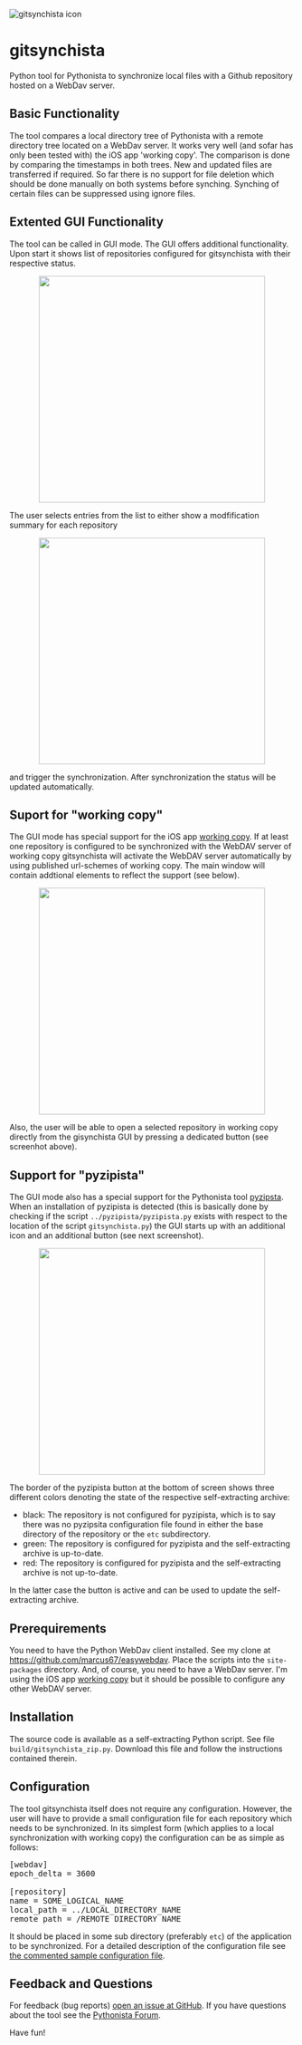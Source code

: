 ![gitsynchista icon](https://raw.githubusercontent.com/marcus67/gitsynchista/master/lib/gitsynchista_64.png)

# gitsynchista
Python tool for Pythonista to synchronize local files with a Github repository hosted on a WebDav server.

## Basic Functionality
The tool compares a local directory tree of Pythonista with a remote directory tree located on a WebDav server. It works very well (and sofar has only been tested with) the iOS app 'working copy'. The comparison is done by comparing the timestamps in both trees. New and updated files are transferred if required. So far there is no support for file deletion which should be done manually on both systems before synching. Synching of certain files can be suppressed using ignore files.

## Extented GUI Functionality
The tool can be called in GUI mode. The GUI offers additional functionality. Upon start it shows list of repositories configured for gitsynchista with their respective status.

<center><img src="https://raw.githubusercontent.com/marcus67/gitsynchista/master/doc/gitsynchista_gui_without_working_copy.png" width="400"></center>

The user selects entries from the list to either show a modfification summary for each repository

<center><img src="https://raw.githubusercontent.com/marcus67/gitsynchista/master/doc/modification_info.png" width="400"></center>

and trigger the synchronization. After synchronization the status will be updated automatically.

## Suport for "working copy"

The GUI mode has special support for the iOS app [working copy](https://itunes.apple.com/it/app/working-copy/id896694807?l=en). If at least one repository is configured to be synchronized with the WebDAV server of working copy gitsynchista will activate the WebDAV server automatically by using published url-schemes of working copy. The main window will contain addtional elements to reflect the support (see below).

<center><img src="https://raw.githubusercontent.com/marcus67/gitsynchista/master/doc/gitsynchista_gui_with_working_copy.png" width="400"></center>

Also, the user will be able to open a selected repository in working copy directly from the gisynchista GUI by pressing a dedicated button (see screenhot above).

## Support for "pyzipista"

The GUI mode also has a special support for the Pythonista tool [pyzipsta](https://github.com/marcus67/pyzipista/blob/master/README.md). When an installation of pyzipista is detected (this is basically done by checking if the script `../pyzipista/pyzipista.py` exists with respect to the location of the script `gitsynchista.py`) the GUI starts up with an additional icon and an additional button (see next screenshot).

<center><img src="https://github.com/marcus67/gitsynchista/blob/master/doc/gitsynchista_gui_with_working_copy_and_pyzipista.PNG" width="400"></center>

The border of the pyzipista button at the bottom of screen shows three different colors denoting the state of the respective self-extracting archive:

  * black: The repository is not configured for pyzipista, which is to say there was no pyzipsita configuration file found in either the base directory of the repository or the `etc` subdirectory.
  * green: The repository is configured for pyzipista and the self-extracting archive is up-to-date.
  * red: The repository is configured for pyzipista and the self-extracting archive is not up-to-date.

In the latter case the button is active and can be used to update the self-extracting archive.

## Prerequirements

You need to have the Python WebDav client installed. See my clone at https://github.com/marcus67/easywebdav. Place the scripts into the `site-packages` directory. And, of course, you need to have a WebDav server. I'm using the iOS app [working copy](https://itunes.apple.com/it/app/working-copy/id896694807?l=en) but it should be possible to configure any other WebDAV server.

## Installation

The source code is available as a self-extracting Python script. See file `build/gitsynchista_zip.py`. Download this file and follow the instructions contained therein.

## Configuration

The tool gitsynchista itself does not require any configuration. However, the user will have to provide a small configuration file for each repository which needs to be synchronized. In its simplest form (which applies to a local synchronization with working copy) the configuration can be as simple as follows:

<pre>
[webdav]
epoch_delta = 3600

[repository]
name = SOME_LOGICAL_NAME
local_path = ../LOCAL_DIRECTORY_NAME
remote_path = /REMOTE_DIRECTORY_NAME
</pre>

It should be placed in some sub directory (preferably `etc`) of the application to be synchronized. For a detailed description of the configuration file see [the commented sample configuration file](https://raw.githubusercontent.com/marcus67/gitsynchista/master/etc/sample_gitsynchista_config).

## Feedback and Questions

For feedback (bug reports) [open an issue at GitHub](https://github.com/marcus67/gitsynchista/issues/new). If you have questions about the tool see the [Pythonista Forum](https://forum.omz-software.com/category/5/pythonista).

Have fun!
